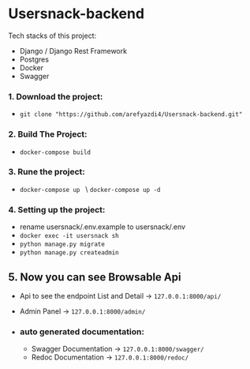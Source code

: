 # Usersnack-backend

Tech stacks of this project:

- Django / Django Rest Framework
- Postgres
- Docker
- Swagger

### 1. Download the project:

- `git clone "https://github.com/arefyazdi4/Usersnack-backend.git"`

### 2. Build The Project:

- `docker-compose build`

### 3. Rune the project:

- `docker-compose up ` \ `docker-compose up -d`

### 4. Setting up the project:
- rename usersnack/.env.example to usersnack/.env
- `docker exec -it usersnack sh`
- `python manage.py migrate `
- `python manage.py createadmin `

## 5. Now you can see Browsable Api

- Api to see the endpoint List and Detail -> `127.0.0.1:8000/api/`
- Admin Panel -> `127.0.0.1:8000/admin/`


- ### auto generated documentation:
  - Swagger Documentation -> `127.0.0.1:8000/swagger/`
  - Redoc Documentation -> `127.0.0.1:8000/redoc/`
